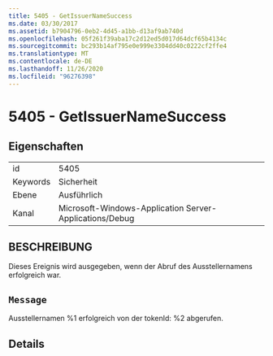 ```yaml
---
title: 5405 - GetIssuerNameSuccess
ms.date: 03/30/2017
ms.assetid: b7904796-0eb2-4d45-a1bb-d13af9ab740d
ms.openlocfilehash: 05f261f39aba17c2d12ed5d017d64dcf65b4134c
ms.sourcegitcommit: bc293b14af795e0e999e3304dd40c0222cf2ffe4
ms.translationtype: MT
ms.contentlocale: de-DE
ms.lasthandoff: 11/26/2020
ms.locfileid: "96276398"
---
```

# <a name="5405---getissuernamesuccess"></a>5405 - GetIssuerNameSuccess

## <a name="properties"></a>Eigenschaften  
  
|||  
|-|-|  
|id|5405|  
|Keywords|Sicherheit|  
|Ebene|Ausführlich|  
|Kanal|Microsoft-Windows-Application Server-Applications/Debug|  
  
## <a name="description"></a>BESCHREIBUNG  

 Dieses Ereignis wird ausgegeben, wenn der Abruf des Ausstellernamens erfolgreich war.  
  
## <a name="message"></a>`Message`  

 Ausstellernamen %1 erfolgreich von der tokenId: %2 abgerufen.  
  
## <a name="details"></a>Details
